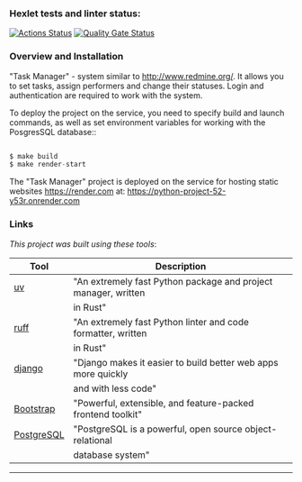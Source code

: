 ### Hexlet tests and linter status:
[![Actions Status](https://github.com/RustSaf/python-project-52/actions/workflows/hexlet-check.yml/badge.svg)](https://github.com/RustSaf/python-project-52/actions)
[![Quality Gate Status](https://sonarcloud.io/api/project_badges/measure?project=RustSaf_python-project-52&metric=alert_status)](https://sonarcloud.io/summary/new_code?id=RustSaf_python-project-52)

### Overview and Installation

"Task Manager" - system similar to http://www.redmine.org/. It allows you to set tasks, assign performers and change their statuses. Login and authentication are required to work with the system.

To deploy the project on the service, you need to specify build and launch commands, as well as set environment variables for working with the PosgresSQL database::

```python

$ make build
$ make render-start

```

The "Task Manager" project is deployed on the service for hosting static websites https://render.com at:
https://python-project-52-y53r.onrender.com


### Links

_This project was built using these tools_:

| Tool                                                                   | Description                                                    |
|------------------------------------------------------------------------|----------------------------------------------------------------|
| [uv](https://docs.astral.sh/uv/)                                       | "An extremely fast Python package and project manager, written |
|                                                                        |  in Rust"                                                      |
| [ruff](https://docs.astral.sh/ruff/)                                   | "An extremely fast Python linter and code formatter, written   |
|                                                                        |  in Rust"                                                      |
| [django](https://www.djangoproject.com/)                               | "Django makes it easier to build better web apps more quickly  |
|                                                                        |  and with less code"                                           |
| [Bootstrap](https://getbootstrap.com/)                                 | "Powerful, extensible, and feature-packed frontend toolkit"    |
| [PostgreSQL](https://www.postgresql.org/)                              | "PostgreSQL is a powerful, open source object-relational       |
|                                                                        |  database system"                                              |
---